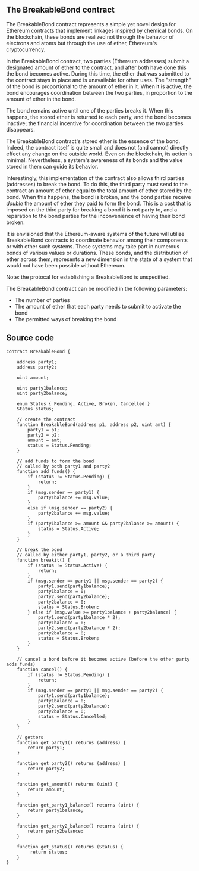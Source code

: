 ## The BreakableBond contract
The BreakableBond contract represents a simple yet novel design for Ethereum contracts that implement linkages inspired by chemical bonds. On the blockchain, these bonds are realized not through the behavior of electrons and atoms but through the use of ether, Ethereum's cryptocurrency.

In the BreakableBond contract, two parties (Ethereum addresses) submit a designated amount of ether to the contract, and after both have done this the bond becomes active. During this time, the ether that was submitted to the contract stays in place and is unavailable for other uses. The "strength" of the bond is proportional to the amount of ether in it. When it is active, the bond encourages coordination between the two parties, in proportion to the amount of ether in the bond.

The bond remains active until one of the parties breaks it. When this happens, the stored ether is returned to each party, and the bond becomes inactive; the financial incentive for coordination between the two parties disappears.

The BreakableBond contract's stored ether is the essence of the bond. Indeed, the contract itself is quite small and does not (and cannot) directly effect any change on the outside world. Even on the blockchain, its action is minimal. Nevertheless, a system's awareness of its bonds and the value stored in them can guide its behavior.

Interestingly, this implementation of the contract also allows third parties (addresses) to break the bond. To do this, the third party must send to the contract an amount of ether equal to the total amount of ether stored by the bond. When this happens, the bond is broken, and the bond parties receive *double* the amount of ether they paid to form the bond. This is a cost that is imposed on the third party for breaking a bond it is not party to, and a reparation to the bond parties for the inconvenience of having their bond broken.

It is envisioned that the Ethereum-aware systems of the future will utilize BreakableBond contracts to coordinate behavior among their components or with other such systems. These systems may take part in numerous bonds of various values or durations. These bonds, and the distribution of ether across them, represents a new dimension in the state of a system that would not have been possible without Ethereum.

Note: the protocal for establishing a BreakableBond is unspecified.

The BreakableBond contract can be modified in the following parameters:
* The number of parties
* The amount of ether that each party needs to submit to activate the bond
* The permitted ways of breaking the bond

## Source code
```
contract BreakableBond {

    address party1;
    address party2;

    uint amount;

    uint party1balance;
    uint party2balance;

    enum Status { Pending, Active, Broken, Cancelled }
    Status status;

    // create the contract
    function BreakableBond(address p1, address p2, uint amt) {
        party1 = p1;
        party2 = p2;
        amount = amt;
        status = Status.Pending;
    }

    // add funds to form the bond
    // called by both party1 and party2
    function add_funds() {
        if (status != Status.Pending) {
            return;
        }
        if (msg.sender == party1) {
            party1balance += msg.value;
        }
        else if (msg.sender == party2) {
            party2balance += msg.value;
        }
        if (party1balance >= amount && party2balance >= amount) {
            status = Status.Active;
        }
    }

    // break the bond
    // called by either party1, party2, or a third party
    function breakit() {
        if (status != Status.Active) {
            return;
        }
        if (msg.sender == party1 || msg.sender == party2) {
            party1.send(party1balance);
            party1balance = 0;
            party2.send(party2balance);
            party2balance = 0;
            status = Status.Broken;
        } else if (msg.value >= party1balance + party2balance) {
            party1.send(party1balance * 2);
            party1balance = 0;
            party2.send(party2balance * 2);
            party2balance = 0;
            status = Status.Broken;
        }
    }

    // cancel a bond before it becomes active (before the other party adds funds)
    function cancel() {
        if (status != Status.Pending) {
            return;
        }
        if (msg.sender == party1 || msg.sender == party2) {
            party1.send(party1balance);
            party1balance = 0;
            party2.send(party2balance);
            party2balance = 0;
            status = Status.Cancelled;
        }
    }

    // getters
    function get_party1() returns (address) {
        return party1;
    }

    function get_party2() returns (address) {
        return party2;
    }

    function get_amount() returns (uint) {
        return amount;
    }

    function get_party1_balance() returns (uint) {
        return party1balance;
    }

    function get_party2_balance() returns (uint) {
        return party2balance;
    }

    function get_status() returns (Status) {
         return status;
    }
}
```
